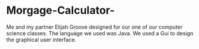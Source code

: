 # Morgage-Calculator-
Me and my partner Elijah Groove designed for our one of our computer science classes. The language we used was Java. We used a Gui to design the graphical user interface. 
